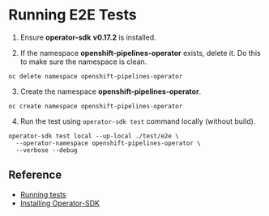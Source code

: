 # Running E2E Tests

1. Ensure **operator-sdk** **v0.17.2** is installed.

2. If the namespace **openshift-pipelines-operator** exists, delete it. Do this to make sure the namespace is clean.

```
oc delete namespace openshift-pipelines-operator
```

3. Create the namespace **openshift-pipelines-operator**.

```
oc create namespace openshift-pipelines-operator
```

4. Run the test using `operator-sdk test`  command locally (without build).

```
operator-sdk test local --up-local ./test/e2e \
  --operator-namespace openshift-pipelines-operator \
  --verbose --debug
```

## Reference

* [Running tests](https://github.com/operator-framework/operator-sdk/blob/master/doc/test-framework/writing-e2e-tests.md#running-the-tests)
* [Installing Operator-SDK](https://github.com/operator-framework/operator-sdk#quick-start)
